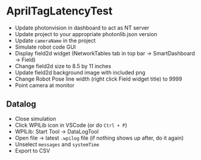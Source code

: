 # AprilTagLatencyTest

* Update photonvision in dashboard to act as NT server
* Update project to your appropriate photonlib.json version
* Update `cameraName` in the project
* Simulate robot code GUI
* Display field2d widget (NetworkTables tab in top bar -> SmartDashboard -> Field)
* Change field2d size to 8.5 by 11 inches
* Update field2d background image with included png
* Change Robot Pose line width (right click Field widget title) to 9999
* Point camera at monitor

## Datalog
* Close simulation
* Click WPILib icon in VSCode (or do `Ctrl + P`)
* WPILib: Start Tool -> DataLogTool
* Open file -> latest `.wpilog` file (if nothing shows up after, do it again)
* Unselect `messages` and `systemTime`
* Export to CSV
